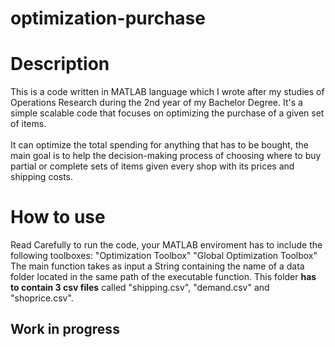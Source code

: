 # optimization-purchase
<h1>Description</h1>
This is a code written in MATLAB language which I wrote after my studies of Operations Research during the 2nd year of my Bachelor Degree. It's a simple scalable code that focuses on optimizing the purchase of a given set of items.</br></br>
It can optimize the total spending for anything that has to be bought, the main goal is to help the decision-making process of choosing where to buy partial or complete sets of items given every shop with its prices and shipping costs.
<h1>How to use</h1>
<bold>Read Carefully</bold> to run the code, your MATLAB enviroment <bold>has</bold> to include the following toolboxes: <bold>"Optimization Toolbox" "Global Optimization Toolbox"</bold></br>
The main function takes as input a String containing the name of a data folder located in the same path of the executable function. This folder <strong>has to contain 3 csv files</strong> called "shipping.csv", "demand.csv" and "shoprice.csv".

<h2>Work in progress</h2>
